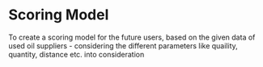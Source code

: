 # Scoring Model
To create a scoring model for the future users, based on the given data of used oil suppliers - considering the different parameters like quaility, quantity, distance etc. into consideration
